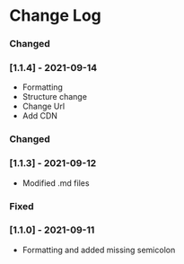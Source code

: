 # Change Log

### Changed
 
### [1.1.4] - 2021-09-14

- Formatting
- Structure change
- Change Url
- Add CDN

### Changed
 
### [1.1.3] - 2021-09-12

- Modified .md files

### Fixed
 
### [1.1.0] - 2021-09-11

- Formatting and added missing semicolon
